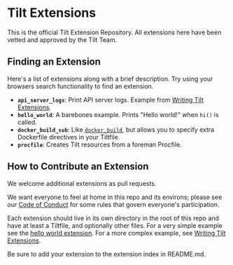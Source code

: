 # Tilt Extensions
This is the official Tilt Extension Repository. All extensions here have been vetted and approved by the Tilt Team.

## Finding an Extension
Here's a list of extensions along with a brief description. Try using your browsers search functionality to find an extension.

* **`api_server_logs`**: Print API server logs. Example from [Writing Tilt Extensions](https://docs.tilt.dev/writing_tilt_extensions.html).
* **`hello_world`**: A barebones example. Prints "Hello world!" when `hi()` is called.
* **`docker_build_sub`**: Like [`docker_build`](https://docs.tilt.dev/api.html#api.docker_build), but allows you to specify extra Dockerfile directives in your Tiltfile.
* **`procfile`**: Creates Tilt resources from a foreman Procfile.

## How to Contribute an Extension
We welcome additional extensions as pull requests.

We want everyone to feel at home in this repo and its environs; please see our [Code of Conduct](CODE_OF_CONDUCT.md) for some rules that govern everyone's participation.

Each extension should live in its own directory in the root of this repo and have at least a Tiltfile, and optionally other files. For a very simple example see the [hello world extension](https://github.com/windmilleng/tilt-extensions/tree/master/hello_world). For a more complex example, see [Writing Tilt Extensions](https://docs.tilt.dev/writing_tilt_extensions.html).

Be sure to add your extension to the extension index in README.md.
